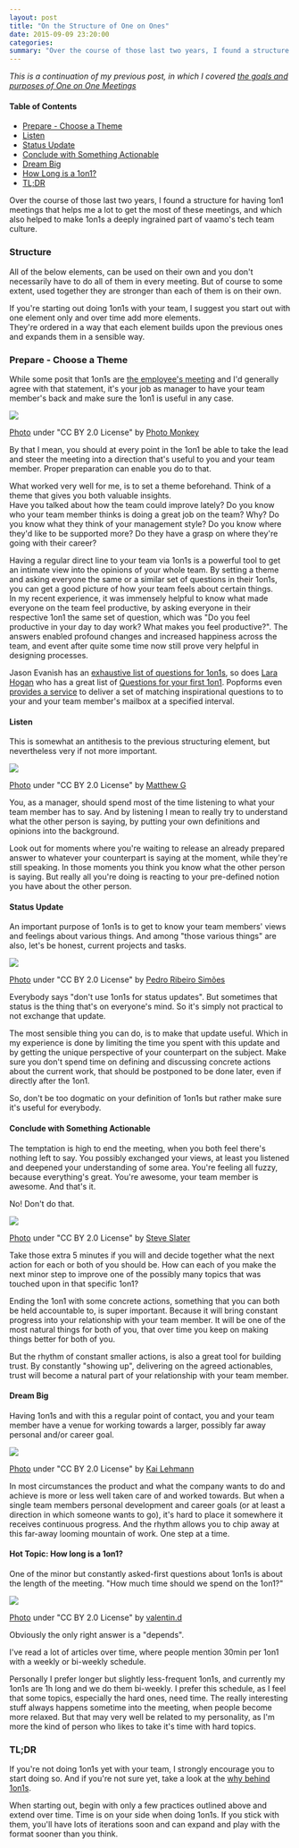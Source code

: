 ```yaml
---
layout: post
title: "On the Structure of One on Ones"
date: 2015-09-09 23:20:00
categories:
summary: "Over the course of those last two years, I found a structure for having 1on1 meetings that helps me a lot to get the most of these meetings, and which also helped to make 1on1s a deeply ingrained part of vaamo's tech team culture."
---
```


*This is a continuation of my previous post, in which I covered [the goals and
purposes of One on One Meetings][1on1-purpose]*

#### Table of Contents

- [Prepare - Choose a Theme](#prepare)
- [Listen](#listen)
- [Status Update](#update)
- [Conclude with Something Actionable](#actionable)
- [Dream Big](#dream)
- [How Long is a 1on1?](#length)
- [TL;DR](#tldr)


Over the course of those last two years, I found a structure for having 1on1
meetings that helps me a lot to get the most of these meetings, and which also
helped to make 1on1s a deeply ingrained part of vaamo's tech team culture.

### Structure 

All of the below elements, can be used on their own and you don't necessarily
have to do all of them in every meeting. But of course to some extent, used
together they are stronger than each of them is on their own.

If you're starting out doing 1on1s with your team, I suggest you start out with
one element only and over time add more elements.  
They're ordered in a way that each element builds upon the previous ones and
expands them in a sensible way.


<a name="prepare"></a>

### Prepare - Choose a Theme

While some posit that 1on1s are [the employee's
meeting][what-to-expect-employee] and I'd generally agree with that statement,
it's your job as manager to have your team member's back and make sure the
1on1 is useful in any case.

![](/static/img/2015-09/prepare.jpg)

<div class="photo-attribute">
<a href="https://www.flickr.com/photos/photomonkey/5669185/">Photo</a> under "CC
BY 2.0 License" by <a href="https://www.flickr.com/photos/photomonkey/">Photo
Monkey</a> </div>


By that I mean, you should at every point in the 1on1 be able to take the lead
and steer the meeting into a direction that's useful to you and your team
member. Proper preparation can enable you do to that.

What worked very well for me, is to set a theme beforehand. Think of a theme that
gives you both valuable insights.  
Have you talked about how the team could improve lately? Do you know who your
team member thinks is doing a great job on the team? Why? Do you know what they
think of your management style? Do you know where they'd like to be supported
more? Do they have a grasp on where they're going with their career?

Having a regular direct line to your team via 1on1s is a powerful tool to get an
intimate view into the opinions of your whole team. By setting a theme and
asking everyone the same or a similar set of questions in their 1on1s, you can
get a good picture of how your team feels about certain things.  
In my recent experience, it was immensely helpful to know what made everyone on
the team feel productive, by asking everyone in their respective 1on1 the same
set of question, which was "Do you feel productive in your day to day work? What
makes you feel productive?". The answers enabled profound changes and increased
happiness across the team, and event after quite some time now still prove very
helpful in designing processes.

Jason Evanish has an [exhaustive list of questions for 1on1s][101-questions], so
does [Lara Hogan][larahogan-twitter] who has a great list of [Questions for your
first 1on1][larahogan-questions]. Popforms even [provides a
service][1on1-q-newsletter] to deliver a set of matching inspirational questions
to to your and your team member's mailbox at a specified interval.


<a name="listen"></a>

#### Listen

This is somewhat an antithesis to the previous structuring element, but
nevertheless very if not more important.

![](/static/img/2015-09/listening.jpg)

<div class="photo-attribute">
<a href="https://www.flickr.com/photos/streetmatt/15851429459/">Photo</a> under
"CC BY 2.0 License" by <a
href="https://www.flickr.com/photos/streetmatt/">Matthew G</a> </div>


You, as a manager, should spend most of the time listening to what your team
member has to say. And by listening I mean to really try to understand what the
other person is saying, by putting your own definitions and opinions into the
background. 

Look out for moments where you're waiting to release an already prepared answer
to whatever your counterpart is saying at the moment, while they're still
speaking. In those moments you think you know what the other person is saying.
But really all you're doing is reacting to your pre-defined notion you have
about the other person.


<a name="update"></a>

#### Status Update

An important purpose of 1on1s is to get to know your team members' views and
feelings about various things. And among "those various things" are also, let's
be honest, current projects and tasks.

![](/static/img/2015-09/update.jpg)

<div class="photo-attribute">
<a href="https://www.flickr.com/photos/pedrosimoes7/8241346527">Photo</a> under
"CC BY 2.0 License" by <a
href="https://www.flickr.com/photos/pedrosimoes7/">Pedro Ribeiro Simões</a>
</div>


Everybody says "don't use 1on1s for status updates". But sometimes that status
is the thing that's on everyone's mind. So it's simply not practical to not
exchange that update. 

The most sensible thing you can do, is to make that update useful. Which in my
experience is done by limiting the time you spent with this update and by
getting the unique perspective of your counterpart on the subject. Make sure you
don't spend time on defining and discussing concrete actions about the current
work, that should be postponed to be done later, even if directly after the
1on1.

So, don't be too dogmatic on your definition of 1on1s but rather make sure
it's useful for everybody.


<a name="actionable"></a>

#### Conclude with Something Actionable

The temptation is high to end the meeting, when you both feel there's nothing
left to say. You possibly exchanged your views, at least you listened and
deepened your understanding of some area. You're feeling all fuzzy, because
everything's great. You're awesome, your team member is awesome. And that's it.

No! Don't do that.

![](/static/img/2015-09/actionable.jpg)

<div class="photo-attribute">
<a href="https://www.flickr.com/photos/wildlife_encounters/8024190520">Photo</a> under
"CC BY 2.0 License" by <a
href="https://www.flickr.com/photos/wildlife_encounters/">Steve Slater</a>
</div>

Take those extra 5 minutes if you will and decide together what the next action
for each or both of you should be. How can each of you make the next minor step
to improve one of the possibly many topics that was touched upon in that
specific 1on1?

Ending the 1on1 with some concrete actions, something that you can both be held
accountable to, is super important. Because it will bring constant progress into
your relationship with your team member. It will be one of the most natural
things for both of you, that over time you keep on making things better for both
of you.

But the rhythm of constant smaller actions, is also a great tool for building
trust. By constantly "showing up", delivering on the agreed actionables, trust
will become a natural part of your relationship with your team member.


<a name="dream"></a>

#### Dream Big

Having 1on1s and with this a regular point of contact, you and your
team member have a venue for working towards a larger, possibly far away
personal and/or career goal.

![](/static/img/2015-09/dream.jpg)

<div class="photo-attribute">
<a
href="https://www.flickr.com/photos/kailehmann/19113681318">Photo</a> under
"CC BY 2.0 License" by <a
href="https://www.flickr.com/photos/kailehmann/">Kai Lehmann</a>
</div>

In most circumstances the product and what the company wants to do and achieve
is more or less well taken care of and worked towards. But when a single team
members personal development and career goals (or at least a direction in which
someone wants to go), it's hard to place it somewhere it receives continuous
progress. And the rhythm allows you to chip away at this far-away looming
mountain of work. One step at a time.


<a name="length"></a>

#### Hot Topic: How long is a 1on1?

One of the minor but constantly asked-first questions about 1on1s is about the
length of the meeting. "How much time should we spend on the 1on1?"

![](/static/img/2015-09/time.jpg)

<div class="photo-attribute">
<a href="https://www.flickr.com/photos/denicide/3075249991/">Photo</a> under
"CC BY 2.0 License" by <a
href="https://www.flickr.com/photos/denicide/">valentin.d</a>
</div>

Obviously the only right answer is a "depends".

I've read a lot of articles over time, where people mention 30min per 1on1 with
a weekly or bi-weekly schedule.

Personally I prefer longer but slightly less-frequent 1on1s, and currently my
1on1s are 1h long and we do them bi-weekly. I prefer this schedule, as I feel
that some topics, especially the hard ones, need time. The really interesting
stuff always happens sometime into the meeting, when people become more relaxed.
But that may very well be related to my personality, as I'm more the kind of
person who likes to take it's time with hard topics.


<a name="tldr"></a>

### TL;DR

If you're not doing 1on1s yet with your team, I strongly encourage you to start
doing so. And if you're not sure yet, take a look at the [why behind
1on1s][1on1-purpose].

When starting out, begin with only a few practices outlined above and extend
over time. Time is on your side when doing 1on1s. If you stick with them,
you'll have lots of iterations soon and can expand and play with the format
sooner than you think.


[1on1-q-newsletter]: https://www.safaribooksonline.com/blog/better-1-1s/
[101-questions]: http://jasonevanish.com/2014/05/29/101-questions-to-ask-in-1-on-1s/
[1on1-purpose]: /2015/05/21/1on1-purpose-goals/
[larahogan-questions]: http://larahogan.me/blog/first-one-on-one-questions/
[larahogan-twitter]: https://twitter.com/lara_hogan
[what-to-expect-employee]: https://getlighthouse.com/blog/one-on-ones-employee-know/
[how-to-start-1on1s]: https://getlighthouse.com/blog/how-to-start-one-on-ones-your-teams/
